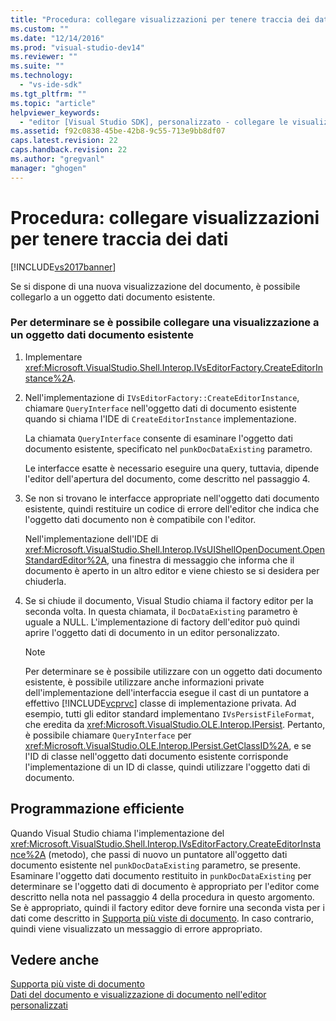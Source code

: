 ```yaml
---
title: "Procedura: collegare visualizzazioni per tenere traccia dei dati | Microsoft Docs"
ms.custom: ""
ms.date: "12/14/2016"
ms.prod: "visual-studio-dev14"
ms.reviewer: ""
ms.suite: ""
ms.technology: 
  - "vs-ide-sdk"
ms.tgt_pltfrm: ""
ms.topic: "article"
helpviewer_keywords: 
  - "editor [Visual Studio SDK], personalizzato - collegare le visualizzazioni di dati del documento"
ms.assetid: f92c0838-45be-42b8-9c55-713e9bb8df07
caps.latest.revision: 22
caps.handback.revision: 22
ms.author: "gregvanl"
manager: "ghogen"
---
```

# Procedura: collegare visualizzazioni per tenere traccia dei dati
[!INCLUDE[vs2017banner](../code-quality/includes/vs2017banner.md)]

Se si dispone di una nuova visualizzazione del documento, è possibile collegarlo a un oggetto dati documento esistente.  
  
### Per determinare se è possibile collegare una visualizzazione a un oggetto dati documento esistente  
  
1.  Implementare <xref:Microsoft.VisualStudio.Shell.Interop.IVsEditorFactory.CreateEditorInstance%2A>.  
  
2.  Nell'implementazione di `IVsEditorFactory::CreateEditorInstance`, chiamare `QueryInterface` nell'oggetto dati di documento esistente quando si chiama l'IDE di `CreateEditorInstance` implementazione.  
  
     La chiamata `QueryInterface` consente di esaminare l'oggetto dati documento esistente, specificato nel `punkDocDataExisting` parametro.  
  
     Le interfacce esatte è necessario eseguire una query, tuttavia, dipende l'editor dell'apertura del documento, come descritto nel passaggio 4.  
  
3.  Se non si trovano le interfacce appropriate nell'oggetto dati documento esistente, quindi restituire un codice di errore dell'editor che indica che l'oggetto dati documento non è compatibile con l'editor.  
  
     Nell'implementazione dell'IDE di <xref:Microsoft.VisualStudio.Shell.Interop.IVsUIShellOpenDocument.OpenStandardEditor%2A>, una finestra di messaggio che informa che il documento è aperto in un altro editor e viene chiesto se si desidera per chiuderla.  
  
4.  Se si chiude il documento, Visual Studio chiama il factory editor per la seconda volta. In questa chiamata, il `DocDataExisting` parametro è uguale a NULL. L'implementazione di factory dell'editor può quindi aprire l'oggetto dati di documento in un editor personalizzato.  
  
    > [!NOTE]
    >  Per determinare se è possibile utilizzare con un oggetto dati documento esistente, è possibile utilizzare anche informazioni private dell'implementazione dell'interfaccia esegue il cast di un puntatore a effettivo [!INCLUDE[vcprvc](../code-quality/includes/vcprvc_md.md)] classe di implementazione privata. Ad esempio, tutti gli editor standard implementano `IVsPersistFileFormat`, che eredita da <xref:Microsoft.VisualStudio.OLE.Interop.IPersist>. Pertanto, è possibile chiamare `QueryInterface` per <xref:Microsoft.VisualStudio.OLE.Interop.IPersist.GetClassID%2A>, e se l'ID di classe nell'oggetto dati documento esistente corrisponde l'implementazione di un ID di classe, quindi utilizzare l'oggetto dati di documento.  
  
## Programmazione efficiente  
 Quando Visual Studio chiama l'implementazione del <xref:Microsoft.VisualStudio.Shell.Interop.IVsEditorFactory.CreateEditorInstance%2A> \(metodo\), che passi di nuovo un puntatore all'oggetto dati documento esistente nel `punkDocDataExisting` parametro, se presente. Esaminare l'oggetto dati documento restituito in `punkDocDataExisting` per determinare se l'oggetto dati di documento è appropriato per l'editor come descritto nella nota nel passaggio 4 della procedura in questo argomento. Se è appropriato, quindi il factory editor deve fornire una seconda vista per i dati come descritto in [Supporta più viste di documento](../extensibility/supporting-multiple-document-views.md). In caso contrario, quindi viene visualizzato un messaggio di errore appropriato.  
  
## Vedere anche  
 [Supporta più viste di documento](../extensibility/supporting-multiple-document-views.md)   
 [Dati del documento e visualizzazione di documento nell'editor personalizzati](../extensibility/document-data-and-document-view-in-custom-editors.md)